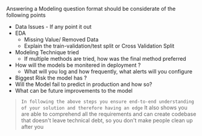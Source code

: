 Answering a Modeling question format should be considerate of the following points

- Data Issues - If any point it out
- EDA 
	- Missing Value/ Removed Data
	- Explain the train-validation/test split or Cross Validation Split
- Modeling Technique tried
	- If multiple methods are tried, how was the final method preferred
- How will the models be monitered in deployment ?
	- What will you log and how frequently, what alerts will you configure
- Biggest Risk the model has ?
- Will the Model fail to predict in production and how so?
- What can be future improvements to the model

> `In following the above steps you ensure end-to-end understanding of your solution and therefore having an edge`
> It also shows you are able to comprehend all the requirements and can create codebase that doesn't leave technical debt, so you don't make people clean up after you